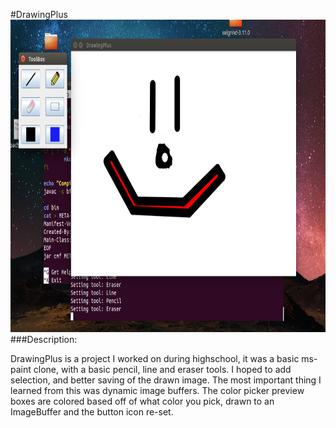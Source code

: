 #DrawingPlus
<img src="media/ScreenShot.png" width="600" height="500" />
<br />
###Description:

DrawingPlus is a project I worked on during highschool, it was a basic ms-paint
clone, with a basic pencil, line and eraser tools. I hoped to add selection, and
better saving of the drawn image. The most important thing I learned from this was
dynamic image buffers. The color picker preview boxes are colored based off of
what color you pick, drawn to an ImageBuffer and the button icon re-set.
